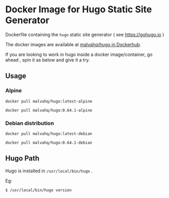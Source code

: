 # Docker Image for Hugo Static Site Generator

Dockerfile containing the `hugo` static site generator ( see https://gohugo.io )

The docker images are available at [malvahq/hugo in Dockerhub](https://hub.docker.com/r/malvahq/hugo).

If you are looking to work in hugo inside a docker image/container, go ahead , spin it as below and give it a try.


## Usage

### Alpine

```
docker pull malvahq/hugo:latest-alpine
```

```
docker pull malvahq/hugo:0.64.1-alpine
```

### Debian distribution

```
docker pull malvahq/hugo:latest-debian
```

```
docker pull malvahq/hugo:0.64.1-debian
```

## Hugo Path

Hugo is installed in `/usr/local/bin/hugo` .

Eg:

```
$ /usr/local/bin/hugo version
```
